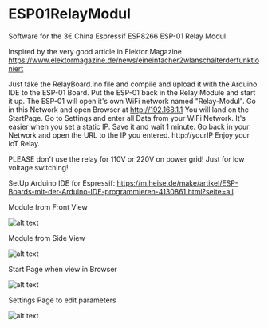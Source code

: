 # ESP01RelayModul
Software for the 3€ China Espressif ESP8266 ESP-01 Relay Modul.

Inspired by the very good article in Elektor Magazine 
https://www.elektormagazine.de/news/eineinfacher2wlanschalterderfunktioniert

Just take the RelayBoard.ino file and compile and upload it with the Arduino IDE to the ESP-01 Board.
Put the ESP-01 back in the Relay Module and start it up.
The ESP-01 will open it's own WiFi network named "Relay-Modul". Go in this Network and open Browser at http://192.168.1.1
You will land on the StartPage. Go to Settings and enter all Data from your WiFi Network.
It's easier when you set a static IP. Save it and wait 1 minute.
Go back in your Network and open the URL to the IP you entered. http://yourIP
Enjoy your IoT Relay.

PLEASE don't use the relay for 110V or 220V on power grid! Just for low voltage switching!

SetUp Arduino IDE for Espressif: https://m.heise.de/make/artikel/ESP-Boards-mit-der-Arduino-IDE-programmieren-4130861.html?seite=all

Module from Front View

![alt text](https://raw.githubusercontent.com/sschori/ESP01RelayModul/master/images/modul1.jpg)

Module from Side View

![alt text](https://raw.githubusercontent.com/sschori/ESP01RelayModul/master/images/modul2.jpg)

Start Page when view in Browser

![alt text](https://raw.githubusercontent.com/sschori/ESP01RelayModul/master/images/relay.jpg)

Settings Page to edit parameters

![alt text](https://raw.githubusercontent.com/sschori/ESP01RelayModul/master/images/settings.jpg)

